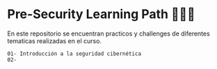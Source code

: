 # Pre-Security Learning Path  🧑‍💻🥉

En este repositorio se encuentran practicos y challenges de diferentes tematicas realizadas en el curso.

    01- Introducción a la seguridad cibernética
    02- 